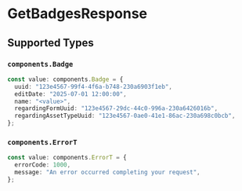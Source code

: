 # GetBadgesResponse


## Supported Types

### `components.Badge`

```typescript
const value: components.Badge = {
  uuid: "123e4567-99f4-4f6a-b748-230a6903f1eb",
  editDate: "2025-07-01 12:00:00",
  name: "<value>",
  regardingFormUuid: "123e4567-29dc-44c0-996a-230a6426016b",
  regardingAssetTypeUuid: "123e4567-0ae0-41e1-86ac-230a698c0bcb",
};
```

### `components.ErrorT`

```typescript
const value: components.ErrorT = {
  errorCode: 1000,
  message: "An error occurred completing your request",
};
```

